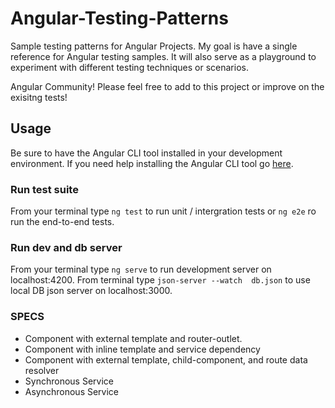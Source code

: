 # Angular-Testing-Patterns
Sample testing patterns for Angular Projects.
My goal is have a single reference for Angular testing samples.  It will also serve as a 
playground to experiment with different testing techniques or scenarios.

Angular Community! Please feel free to add to this project or improve on the exisitng tests!

## Usage
Be sure to have the Angular CLI tool installed in your development environment. If you need help 
installing the Angular CLI tool go [here](https://github.com/angular/angular-cli).
### Run test suite
From your terminal type `ng test` to run unit / intergration tests or `ng e2e` ro run the end-to-end tests.
### Run dev and db server
From your terminal type `ng serve` to run development server on localhost:4200.  From terminal type `json-server --watch 
db.json` to use local DB json server on localhost:3000. 

### SPECS
- Component with external template and router-outlet.
- Component with inline template and service dependency
- Component with external template, child-component, and route data resolver
- Synchronous Service
- Asynchronous Service



